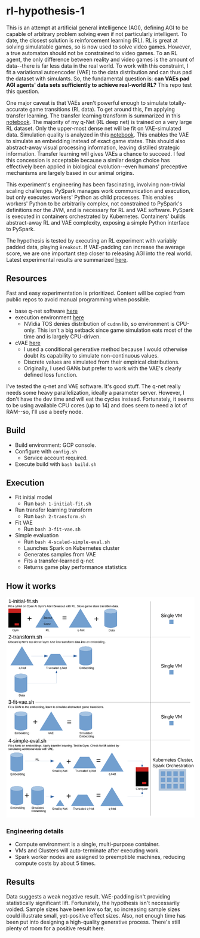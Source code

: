 # rl-hypothesis-1

This is an attempt at artificial general intelligence (AGI), defining AGI to be capable of arbitrary problem solving even if not particularly intelligent. To date, the closest solution is reinforcement learning (RL). RL is great at solving simulatable games, so is now used to solve video games. However, a true automaton should not be constrained to video games. To an RL agent, the only difference between reality and video games is the amount of data--there is far less data in the real world. To work with this constraint, I fit a variational autoencoder (VAE) to the data distribution and can thus pad the dataset with simulants. So, the fundamental question is: **can VAEs pad AGI agents' data sets sufficiently to achieve real-world RL?** This repo test this question. 

One major caveat is that VAEs aren't powerful enough to simulate totally-accurate game transitions (RL data). To get around this, I'm applying transfer learning. The transfer learning transform is summarized in this [notebook](https://github.com/wdurno/rl-hypothesis-1/blob/master/notebooks/designing-simulation-routine.ipynb). The majority of my q-Net (RL deep net) is trained on a very large RL dataset. Only the upper-most dense net will be fit on VAE-simulated data. Simulation quality is analyzed in this [notebook](https://github.com/wdurno/rl-hypothesis-1/blob/master/notebooks/cgan-analysis.ipynb). This enables the VAE to simulate an embedding instead of exact game states. This should also abstract-away visual processing information, leaving distilled strategic information. Transfer learning will gives VAEs a chance to succeed. I feel this concession is acceptable because a similar design choice has effectively been applied in biological evolution--even humans' preceptive mechanisms are largely based in our animal origins.

This experiment's engineering has been fascinating, involving non-trivial scaling challenges. PySpark manages work communication and execution, but only executes workers' Python as child processes. This enables workers' Python to be arbitrarily complex, not constrained to PySpark's definitions nor the JVM, and is necessary for RL and VAE software. PySpark is executed in containers orchestrated by Kubernetes. Containers' builds abstract-away RL and VAE complexity, exposing a simple Python interface to PySpark.

The hypothesis is tested by executing an RL experiment with variably padded data, playing `Breakout`. If VAE-padding can increase the average score, we are one important step closer to releasing AGI into the real world. Latest experimental results are summarized [here](https://github.com/wdurno/rl-hypothesis-1/blob/master/notebooks/metric-summary.ipynb).  

## Resources 

Fast and easy experimentation is prioritized. Content will be copied from public repos to avoid manual programming when possible. 
- base q-net software [here](https://github.com/rlcode/reinforcement-learning/blob/master/3-atari/1-breakout/breakout_dqn.py) 
- execution environment [here](https://github.com/jaimeps/docker-rl-gym#docker-hub) 
  - NVidia TOS denies distribution of `cudnn` lib, so environment is CPU-only. This isn't a big setback since game simulation eats most of the time and is largely CPU-driven.
- cVAE [here](https://github.com/lyeoni/keras-mnist-CVAE/blob/master/keras-mnist-CVAE.ipynb) 
  - I used a conditional generative method because I would otherwise doubt its capability to simulate non-continuous values. 
  - Discrete values are simulated from their empirical distributions. 
  - Originally, I used GANs but prefer to work with the VAE's clearly defined loss function. 

I've tested the q-net and VAE software. It's good stuff. The q-net really needs some heavy parallelization, ideally a parameter server. However, I don't have the dev time and will eat the cycles instead. Fortunately, it seems to be using available CPU cores (up to 14) and does seem to need a lot of RAM--so, I'll use a beefy node.  

## Build 

- Build environment: GCP console. 
- Configure with `config.sh` 
  - Service account required.  
- Execute build with `bash build.sh` 

## Execution 

- Fit initial model 
  - Run `bash 1-initial-fit.sh`
- Run transfer learning transform 
  - Run `bash 2-transform.sh`
- Fit VAE 
  - Run `bash 3-fit-vae.sh`
- Simple evaluation 
  - Run `bash 4-scaled-simple-eval.sh`
  - Launches Spark on Kubernetes cluster 
  - Generates samples from VAE
  - Fits a transfer-learned q-net 
  - Returns game play performance statistics

## How it works 

![rl-hypothesis-1-graphic.png](rl-hypothesis-1-graphic.png)

### Engineering details 

- Compute environment is a single, multi-purpose container. 
- VMs and Clusters will auto-terminate after executing work. 
- Spark worker nodes are assigned to preemptible machines, reducing compute costs by about 5 times.

## Results 

Data suggests a weak negative result. VAE-padding isn't providing statistically significant lift. Fortunately, the hypothesis isn't necessarily voided. Sample sizes have been low so far, so increasing sample sizes could illustrate small, yet-positive effect sizes. Also, not enough time has been put into designing a high-quality generative process. There's still plenty of room for a positive result here.

